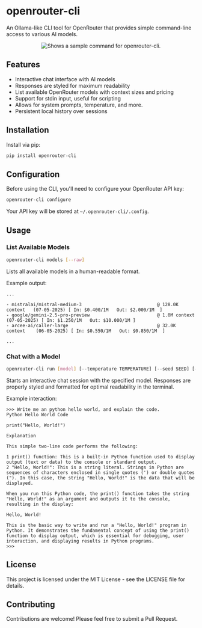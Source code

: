 # openrouter-cli

An Ollama-like CLI tool for OpenRouter that provides simple command-line access to various AI models.

<p align="center">
  <picture align="center">
    <source srcset="./assets/sample.png">
    <img alt="Shows a sample command for openrouter-cli.">
  </picture>
</p>

## Features

- Interactive chat interface with AI models
- Responses are styled for maximum readability
- List available OpenRouter models with context sizes and pricing
- Support for stdin input, useful for scripting
- Allows for system prompts, temperature, and more.
- Persistent local history over sessions

## Installation

Install via pip:

```bash
pip install openrouter-cli
```

## Configuration

Before using the CLI, you'll need to configure your OpenRouter API key:

```bash
openrouter-cli configure
```

Your API key will be stored at `~/.openrouter-cli/.config`.

## Usage

### List Available Models

```bash
openrouter-cli models [--raw]
```

Lists all available models in a human-readable format.

Example output:

```
...

- mistralai/mistral-medium-3                            @ 128.0K context   (07-05-2025) [ In: $0.400/1M   Out: $2.000/1M  ]
- google/gemini-2.5-pro-preview                         @ 1.0M context     (07-05-2025) [ In: $1.250/1M   Out: $10.000/1M ]
- arcee-ai/caller-large                                 @ 32.0K context    (06-05-2025) [ In: $0.550/1M   Out: $0.850/1M  ]

...
```

### Chat with a Model

```bash
openrouter-cli run [model] [--temperature TEMPERATURE] [--seed SEED] [--effort {high,medium,low}] [--system SYSTEM] [--no-thinking-stdout] [--pretty] [--raw]
```

Starts an interactive chat session with the specified model. Responses are properly styled and formatted for optimal readability in the terminal.

Example interaction:

```
>>> Write me an python hello world, and explain the code.
Python Hello World Code                                                                                                                                                                                               

print("Hello, World!")                                                                                                                                                                                               

Explanation                                                                                                                                                                                                           

This simple two-line code performs the following:                                                                                                                                                                     

1 print() function: This is a built-in Python function used to display output (text or data) to the console or standard output.                                                                                      
2 "Hello, World!": This is a string literal. Strings in Python are sequences of characters enclosed in single quotes (') or double quotes ("). In this case, the string "Hello, World!" is the data that will be     
displayed.                                                                                                                                                                                                         

When you run this Python code, the print() function takes the string "Hello, World!" as an argument and outputs it to the console, resulting in the display:                                                          

Hello, World!                                                                                                                                                                                                        

This is the basic way to write and run a "Hello, World!" program in Python. It demonstrates the fundamental concept of using the print() function to display output, which is essential for debugging, user           
interaction, and displaying results in Python programs.                                                                                                                                                               
>>>
```

## License

This project is licensed under the MIT License - see the LICENSE file for details.

## Contributing

Contributions are welcome! Please feel free to submit a Pull Request.

